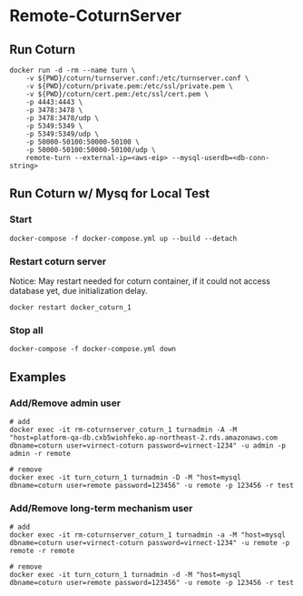 # Remote-CoturnServer

## Run Coturn

```
docker run -d -rm --name turn \
    -v ${PWD}/coturn/turnserver.conf:/etc/turnserver.conf \
    -v ${PWD}/coturn/private.pem:/etc/ssl/private.pem \
    -v ${PWD}/coturn/cert.pem:/etc/ssl/cert.pem \
    -p 4443:4443 \
    -p 3478:3478 \
    -p 3478:3478/udp \
    -p 5349:5349 \
    -p 5349:5349/udp \
    -p 50000-50100:50000-50100 \
    -p 50000-50100:50000-50100/udp \
    remote-turn --external-ip=<aws-eip> --mysql-userdb=<db-conn-string>
```

## Run Coturn w/ Mysq for Local Test

### Start

```
docker-compose -f docker-compose.yml up --build --detach
```

### Restart coturn server

Notice: May restart needed for coturn container, if it could not access database yet, due initialization delay.

```
docker restart docker_coturn_1
```

### Stop all

```
docker-compose -f docker-compose.yml down
```

## Examples

### Add/Remove admin user

```
# add
docker exec -it rm-coturnserver_coturn_1 turnadmin -A -M "host=platform-qa-db.cxb5wiohfeko.ap-northeast-2.rds.amazonaws.com dbname=coturn user=virnect-coturn password=virnect-1234" -u admin -p admin -r remote

# remove
docker exec -it turn_coturn_1 turnadmin -D -M "host=mysql dbname=coturn user=remote password=123456" -u remote -p 123456 -r test
```

### Add/Remove long-term mechanism user

```
# add
docker exec -it rm-coturnserver_coturn_1 turnadmin -a -M "host=mysql dbname=coturn user=virnect-coturn password=virnect-1234" -u remote -p remote -r remote

# remove
docker exec -it turn_coturn_1 turnadmin -d -M "host=mysql dbname=coturn user=remote password=123456" -u remote -p 123456 -r test
```
